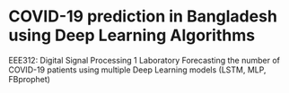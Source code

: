 # COVID-19 prediction in Bangladesh using Deep Learning Algorithms 
EEE312: Digital Signal Processing 1 Laboratory
Forecasting the number of COVID-19 patients using multiple Deep Learning models (LSTM, MLP, FBprophet)
